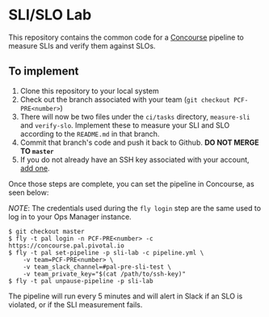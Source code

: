 # SLI/SLO Lab

This repository contains the common code for a [Concourse](https://concourse.ci) pipeline
to measure SLIs and verify them against SLOs.

## To implement

1. Clone this repository to your local system
1. Check out the branch associated with your team (`git checkout PCF-PRE<number>`)
1. There will now be two files under the `ci/tasks` directory, `measure-sli` and `verify-slo`.
    Implement these to measure your SLI and SLO according to the `README.md` in that
    branch.
1. Commit that branch's code and push it back to Github. **DO NOT MERGE TO `master`**
1. If you do not already have an SSH key associated with your account, [add one](https://help.github.com/articles/adding-a-new-ssh-key-to-your-github-account/).

Once those steps are complete, you can set the pipeline in Concourse, as seen below:

*NOTE*: The credentials used during the `fly login` step are the same used to log in to
your Ops Manager instance.

```
$ git checkout master
$ fly -t pal login -n PCF-PRE<number> -c https://concourse.pal.pivotal.io
$ fly -t pal set-pipeline -p sli-lab -c pipeline.yml \
    -v team=PCF-PRE<number> \
    -v team_slack_channel=#pal-pre-sli-test \
    -v team_private_key="$(cat /path/to/ssh-key)"
$ fly -t pal unpause-pipeline -p sli-lab
```

The pipeline will run every 5 minutes and will alert in Slack if an SLO is violated, or if
the SLI measurement fails.
